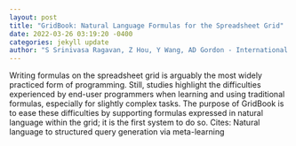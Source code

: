 ```yaml
--- 
layout: post 
title: "GridBook: Natural Language Formulas for the Spreadsheet Grid" 
date: 2022-03-26 03:19:20 -0400 
categories: jekyll update 
author: "S Srinivasa Ragavan, Z Hou, Y Wang, AD Gordon - International Conference on , 2022" 
--- 
```

Writing formulas on the spreadsheet grid is arguably the most widely practiced form of programming. Still, studies highlight the difficulties experienced by end-user programmers when learning and using traditional formulas, especially for slightly complex tasks. The purpose of GridBook is to ease these difficulties by supporting formulas expressed in natural language within the grid; it is the first system to do so. Cites: Natural language to structured query generation via meta-learning